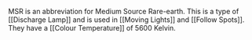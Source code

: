 MSR is an abbreviation for Medium Source Rare-earth. This is a type of [[Discharge Lamp]] and is used in [[Moving Lights]] and [[Follow Spots]]. They have a [[Colour Temperature]] of 5600 Kelvin. 